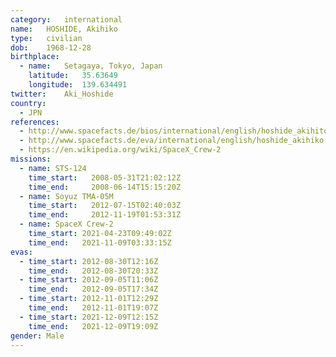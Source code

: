 ```yaml
---
category:	international
name:	HOSHIDE, Akihiko
type:	civilian
dob:	1968-12-28
birthplace:
  - name:	Setagaya, Tokyo, Japan
    latitude:	35.63649
    longitude:	139.634491
twitter:	Aki_Hoshide
country:
  - JPN
references:
  - http://www.spacefacts.de/bios/international/english/hoshide_akihito.htm
  - http://www.spacefacts.de/eva/international/english/hoshide_akihiko.htm
  - https://en.wikipedia.org/wiki/SpaceX_Crew-2
missions:
  - name: STS-124
    time_start:   2008-05-31T21:02:12Z
    time_end:     2008-06-14T15:15:20Z
  - name: Soyuz TMA-05M
    time_start:   2012-07-15T02:40:03Z
    time_end:     2012-11-19T01:53:31Z
  - name: SpaceX Crew-2
    time_start:	2021-04-23T09:49:02Z
    time_end:   2021-11-09T03:33:15Z
evas:
  - time_start: 2012-08-30T12:16Z
    time_end:   2012-08-30T20:33Z
  - time_start: 2012-09-05T11:06Z
    time_end:   2012-09-05T17:34Z
  - time_start: 2012-11-01T12:29Z
    time_end:   2012-11-01T19:07Z
  - time_start:	2021-12-09T12:15Z
    time_end:	2021-12-09T19:09Z
gender:	Male
---
```

